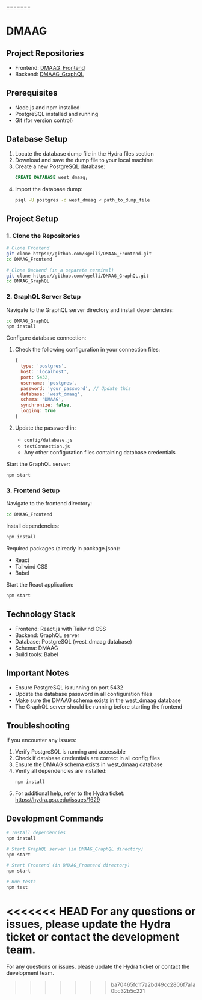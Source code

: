 
=======
# DMAAG 

## Project Repositories
- Frontend: [DMAAG_Frontend](https://github.com/kgelli/DMAAG_Frontend/tree/master)
- Backend: [DMAAG_GraphQL](https://github.com/kgelli/DMAAG_GraphQL/tree/master)

## Prerequisites
- Node.js and npm installed
- PostgreSQL installed and running
- Git (for version control)

## Database Setup
1. Locate the database dump file in the Hydra files section
2. Download and save the dump file to your local machine
3. Create a new PostgreSQL database:
   ```sql
   CREATE DATABASE west_dmaag;
   ```
4. Import the database dump:
   ```bash
   psql -U postgres -d west_dmaag < path_to_dump_file
   ```

## Project Setup

### 1. Clone the Repositories
```bash
# Clone Frontend
git clone https://github.com/kgelli/DMAAG_Frontend.git
cd DMAAG_Frontend

# Clone Backend (in a separate terminal)
git clone https://github.com/kgelli/DMAAG_GraphQL.git
cd DMAAG_GraphQL
```

### 2. GraphQL Server Setup
Navigate to the GraphQL server directory and install dependencies:
```bash
cd DMAAG_GraphQL
npm install
```

Configure database connection:
1. Check the following configuration in your connection files:
   ```javascript
   {
     type: 'postgres',
     host: 'localhost',
     port: 5432,
     username: 'postgres',
     password: 'your_password', // Update this
     database: 'west_dmaag',
     schema: 'DMAAG',
     synchronize: false,
     logging: true
   }
   ```

2. Update the password in:
   - `config/database.js`
   - `testConnection.js`
   - Any other configuration files containing database credentials

Start the GraphQL server:
```bash
npm start
```

### 3. Frontend Setup
Navigate to the frontend directory:
```bash
cd DMAAG_Frontend
```

Install dependencies:
```bash
npm install
```

Required packages (already in package.json):
- React
- Tailwind CSS
- Babel

Start the React application:
```bash
npm start
```

## Technology Stack
- Frontend: React.js with Tailwind CSS
- Backend: GraphQL server
- Database: PostgreSQL (west_dmaag database)
- Schema: DMAAG
- Build tools: Babel

## Important Notes
- Ensure PostgreSQL is running on port 5432
- Update the database password in all configuration files
- Make sure the DMAAG schema exists in the west_dmaag database
- The GraphQL server should be running before starting the frontend

## Troubleshooting
If you encounter any issues:
1. Verify PostgreSQL is running and accessible
2. Check if database credentials are correct in all config files
3. Ensure the DMAAG schema exists in west_dmaag database
4. Verify all dependencies are installed:
   ```bash
   npm install
   ```
5. For additional help, refer to the Hydra ticket: https://hydra.gsu.edu/issues/1629

## Development Commands
```bash
# Install dependencies
npm install

# Start GraphQL server (in DMAAG_GraphQL directory)
npm start

# Start Frontend (in DMAAG_Frontend directory)
npm start

# Run tests
npm test
```

<<<<<<< HEAD
For any questions or issues, please update the Hydra ticket or contact the development team.
=======
For any questions or issues, please update the Hydra ticket or contact the development team.
>>>>>>> ba70465fc1f7a2bd49cc2806f7a1a0bc32b5c221
